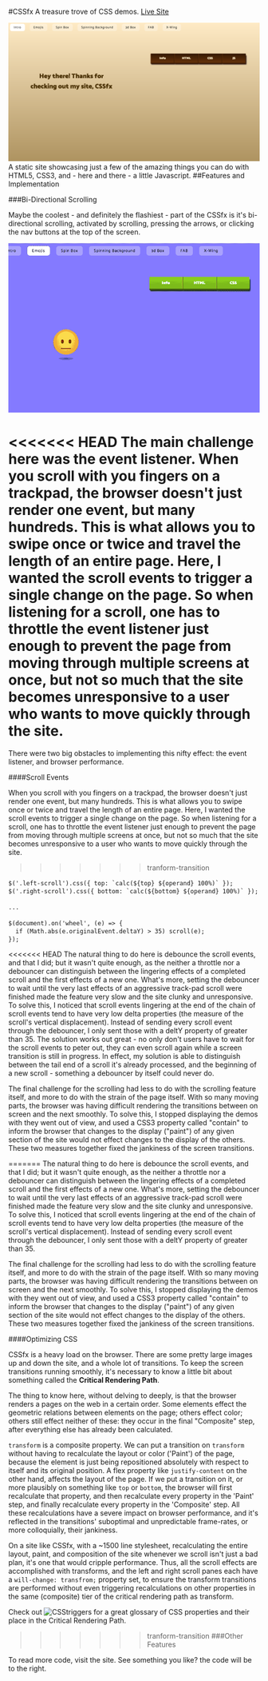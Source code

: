 #CSSfx
A treasure trove of CSS demos.
[Live Site](https://mbr84.github.io/cssfx/index.html "Live")

![main view](/public/images/front-page.png "Main page")
A static site showcasing just a few of the amazing things you can do with HTML5, CSS3, and - here and there - a little Javascript.
##Features and Implementation

###Bi-Directional Scrolling

Maybe the coolest - and definitely the flashiest - part of the CSSfx is it's bi-directional scrolling, activated by scrolling, pressing the arrows, or clicking the nav buttons at the top of the screen.

![scroll effect](/public/images/scroll.gif)

<<<<<<< HEAD
The main challenge here was the event listener. When you scroll with you fingers on a trackpad, the browser doesn't just render one event, but many hundreds. This is what allows you to swipe once or twice and travel the length of an entire page. Here, I wanted the scroll events to trigger a single change on the page. So when listening for a scroll, one has to throttle the event listener just enough to prevent the page from moving through multiple screens at once, but not so much that the site becomes unresponsive to a user who wants to move quickly through the site.
=======
There were two big obstacles to implementing this nifty effect: the event listener, and browser performance.

####Scroll Events

When you scroll with you fingers on a trackpad, the browser doesn't just render one event, but many hundreds. This is what allows you to swipe once or twice and travel the length of an entire page. Here, I wanted the scroll events to trigger a single change on the page. So when listening for a scroll, one has to throttle the event listener just enough to prevent the page from moving through multiple screens at once, but not so much that the site becomes unresponsive to a user who wants to move quickly through the site.
>>>>>>> tranform-transition
 ~~~~
 $('.left-scroll').css({ top: `calc(${top} ${operand} 100%)` });
 $('.right-scroll').css({ bottom: `calc(${bottom} ${operand} 100%)` });

 ...

 $(document).on('wheel', (e) => {
   if (Math.abs(e.originalEvent.deltaY) > 35) scroll(e);
 });
 ~~~~

<<<<<<< HEAD
The natural thing to do here is debounce the scroll events, and that I did; but it wasn't quite enough, as the neither a throttle nor a debouncer can distinguish between the lingering effects of a completed scroll and the first effects of a new one. What's more, setting the debouncer to wait until the very last effects of an aggressive track-pad scroll were finished made the feature very slow and the site clunky and unresponsive. To solve this, I noticed that scroll events lingering at the end of the chain of scroll events tend to have very low delta properties (the measure of the scroll's vertical displacement). Instead of sending every scroll event through the debouncer, I only sent those with a deltY property of greater than 35. The solution works out great - no only don't users have to wait for the scroll events to peter out, they can even scroll again while a screen transition is still in progress. In effect, my solution is able to distinguish between the tail end of a scroll it's already processed, and the beginning of a new scroll - something a debouncer by itself could never do.

The final challenge for the scrolling had less to do with the scrolling feature itself, and more to do with the strain of the page itself. With so many moving parts, the browser was having difficult rendering the transitions between on screen and the next smoothly. To solve this, I stopped displaying the demos with they went out of view, and used a CSS3 property called "contain" to inform the browser that changes to the display ("paint") of any given section of the site would not effect changes to the display of the others. These two measures together fixed the jankiness of the screen transitions.

=======
The natural thing to do here is debounce the scroll events, and that I did; but it wasn't quite enough, as the neither a throttle nor a debouncer can distinguish between the lingering effects of a completed scroll and the first effects of a new one. What's more, setting the debouncer to wait until the very last effects of an aggressive track-pad scroll were finished made the feature very slow and the site clunky and unresponsive. To solve this, I noticed that scroll events lingering at the end of the chain of scroll events tend to have very low delta properties (the measure of the scroll's vertical displacement). Instead of sending every scroll event through the debouncer, I only sent those with a deltY property of greater than 35.

The final challenge for the scrolling had less to do with the scrolling feature itself, and more to do with the strain of the page itself. With so many moving parts, the browser was having difficult rendering the transitions between on screen and the next smoothly. To solve this, I stopped displaying the demos with they went out of view, and used a CSS3 property called "contain" to inform the browser that changes to the display ("paint") of any given section of the site would not effect changes to the display of the others. These two measures together fixed the jankiness of the screen transitions.

####Optimizing CSS

CSSfx is a heavy load on the browser. There are some pretty large images up and down the site, and a whole lot of transitions. To keep the screen transitions running smoothly, it's necessary to know a little bit about something called the **Critical Rendering Path**.

The thing to know here, without delving to deeply, is that the browser renders a pages on the web in a certain order. Some elements effect the geometric relations between elements on the page; others effect color; others still effect neither of these: they occur in the final "Composite" step, after everything else has already been calculated.

`transform` is a composite property. We can put a transition on `transform` without having to recalculate the layout or color ('Paint') of the page, because the element is just being repositioned absolutely with respect to itself and its original position. A flex property like `justify-content` on the other hand, affects the layout of the page. If we put a transition on it, or more plausibly on something like `top` or `bottom`, the browser will first recalculate that property, and then recalculate every property in the 'Paint' step, and finally recalculate every property in the 'Composite' step. All these recalculations have a severe impact on browser performance, and it's reflected in the transitions' suboptimal and unpredictable frame-rates, or more colloquially, their jankiness.

On a site like CSSfx, with a ~1500 line stylesheet, recalculating the entire layout, paint, and composition of the site whenever we scroll isn't just a bad plan, it's one that would cripple performance. Thus, all the scroll effects are accomplished with transforms, and the left and right scroll panes each have a `will-change: transfrom;` property set, to ensure the transform transitions are performed without even triggering recalculations on other properties in the same (composite) tier of the critical rendering path as transform. 

Check out ![CSStriggers](https://csstriggers.com/) for a great glossary of CSS properties and their place in the Critical Rendering Path.

>>>>>>> tranform-transition
###Other Features

To read more code, visit the site. See something you like? the code will be to the right.

